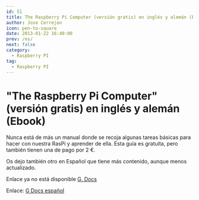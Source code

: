 ```yaml
---
id: 51
title: The Raspberry Pi Computer (versión gratis) en inglés y alemán (Ebook)
author: Jose Cerrejon
icon: pen-to-square
date: 2013-01-22 16:40:00
prev: /es/
next: false
category:
  - Raspberry PI
tag:
  - Raspberry PI
---
```


# "The Raspberry Pi Computer" (versión gratis) en inglés y alemán (Ebook)

Nunca está de más un manual donde se recoja algunas tareas básicas para hacer con nuestra RasPi y aprender de ella. Esta guía es gratuíta, pero también tienen una de pago por 2 €.

Os dejo también otro en Español que tiene más contenido, aunque menos actualizado.

Enlace ya no está disponible [G. Docs](https://docs.google.com/folder/d/0B1WmAU8rLxiBT180UjVPbzRyV2c/edit)

Enlace: [G Docs español](https://docs.google.com/file/d/0B0xutHWtzX57RmVZOEIwcjlOaWc/edit?pli=1)